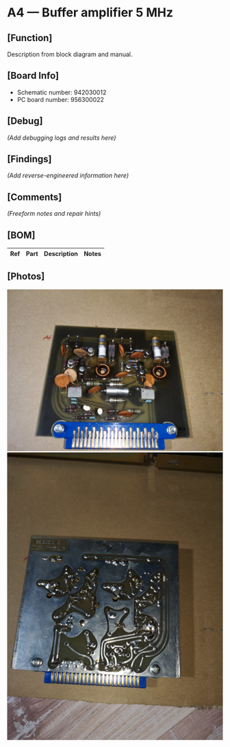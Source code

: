 # A4 — Buffer amplifier 5 MHz

## [Function]
Description from block diagram and manual.

## [Board Info]
- Schematic number: 942030012
- PC board number: 956300022

## [Debug]
*(Add debugging logs and results here)*

## [Findings]
*(Add reverse-engineered information here)*

## [Comments]
*(Freeform notes and repair hints)*

## [BOM]
| Ref | Part | Description | Notes |
|-----|------|-------------|-------|

## [Photos]
![Front view](A4_Front.jpg)  
![Back view](A4_Back.jpg)
